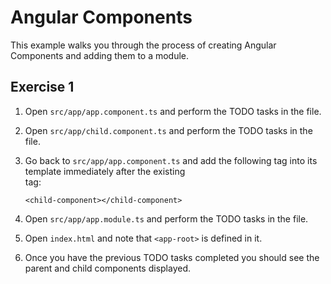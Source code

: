 # Angular Components

This example walks you through the process of creating Angular Components
and adding them to a module.

## Exercise 1

1. Open `src/app/app.component.ts` and perform the TODO tasks in the file.

2. Open `src/app/child.component.ts` and perform the TODO tasks in the file.

3. Go back to `src/app/app.component.ts` and add the following tag into its template
   immediately after the existing <br /> tag:

   `<child-component></child-component>`

4. Open `src/app/app.module.ts` and perform the TODO tasks in the file.

5. Open `index.html` and note that `<app-root>` is defined in it.

6. Once you have the previous TODO tasks completed you should see the parent and child components displayed.









